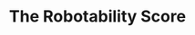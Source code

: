---
title: "The Robotability Score" 
featured: true
summary: "The Robotability Score (R) is a novel metric that quantifies how suitable urban environments are for autonomous robot navigation. Through expert interviews and surveys, we've developed a standardized framework for evaluating urban landscapes to reduce uncertainty in robot deployment while respecting established mobility patterns. Streets with high Robotability are both more navigable for robots and less disruptive to pedestrians. We've constructed a proof-of-concept Robotability Score for New York City using a wealth of open datasets from NYC OpenData, and inferred pedestrian distributions from a dataset of 8 million dashcam images taken around the city in late 2023."
startDate: "2024"
teamMemberIds: ["franchi", "teresa", "frank", "wendy"]
publicationIds: ["robotability"]
image: "assets/projects/robotability.png"
externalLink: "https://robotability.cornell.edu"
---